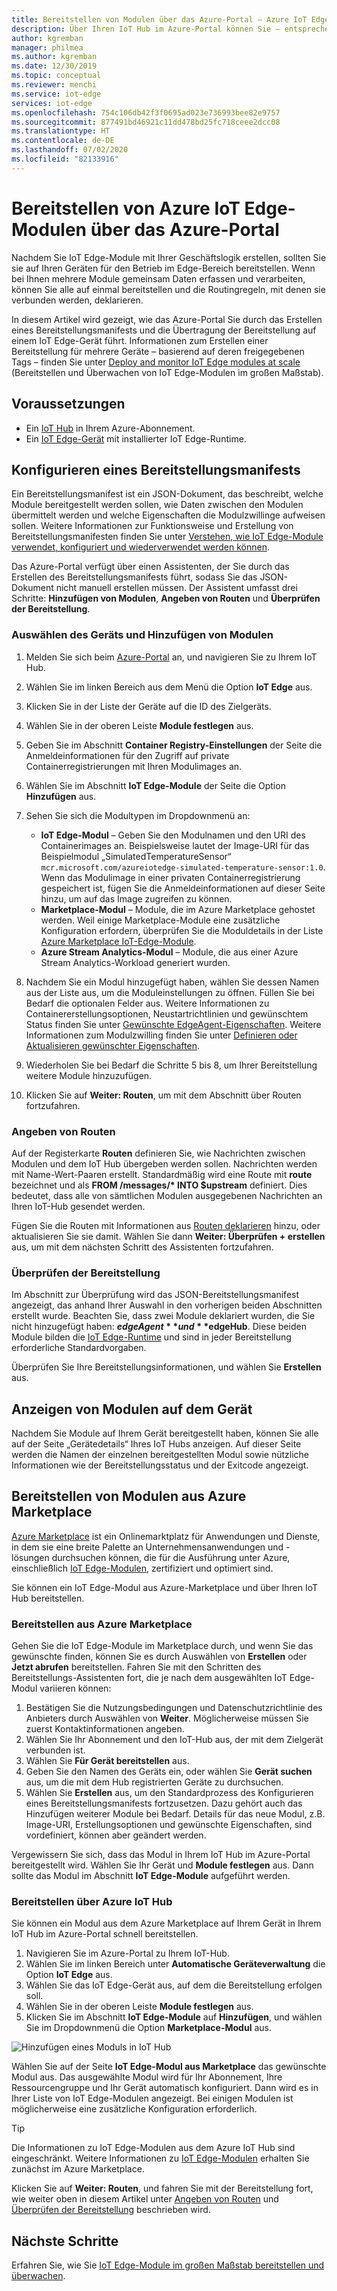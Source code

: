 ```yaml
---
title: Bereitstellen von Modulen über das Azure-Portal – Azure IoT Edge
description: Über Ihren IoT Hub im Azure-Portal können Sie – entsprechend der Konfiguration durch ein Bereitstellungsmanifest – ein IoT Edge-Modul per Push von Ihrem IoT Hub auf Ihr IoT Edge-Gerät übertragen.
author: kgremban
manager: philmea
ms.author: kgremban
ms.date: 12/30/2019
ms.topic: conceptual
ms.reviewer: menchi
ms.service: iot-edge
services: iot-edge
ms.openlocfilehash: 754c106db42f3f0695ad023e736993bee82e9757
ms.sourcegitcommit: 877491bd46921c11dd478bd25fc718ceee2dcc08
ms.translationtype: HT
ms.contentlocale: de-DE
ms.lasthandoff: 07/02/2020
ms.locfileid: "82133916"
---
```

# <a name="deploy-azure-iot-edge-modules-from-the-azure-portal"></a>Bereitstellen von Azure IoT Edge-Modulen über das Azure-Portal

Nachdem Sie IoT Edge-Module mit Ihrer Geschäftslogik erstellen, sollten Sie sie auf Ihren Geräten für den Betrieb im Edge-Bereich bereitstellen. Wenn bei Ihnen mehrere Module gemeinsam Daten erfassen und verarbeiten, können Sie alle auf einmal bereitstellen und die Routingregeln, mit denen sie verbunden werden, deklarieren.

In diesem Artikel wird gezeigt, wie das Azure-Portal Sie durch das Erstellen eines Bereitstellungsmanifests und die Übertragung der Bereitstellung auf einem IoT Edge-Gerät führt. Informationen zum Erstellen einer Bereitstellung für mehrere Geräte – basierend auf deren freigegebenen Tags – finden Sie unter [Deploy and monitor IoT Edge modules at scale](how-to-deploy-at-scale.md) (Bereitstellen und Überwachen von IoT Edge-Modulen im großen Maßstab).

## <a name="prerequisites"></a>Voraussetzungen

* Ein [IoT Hub](../iot-hub/iot-hub-create-through-portal.md) in Ihrem Azure-Abonnement.
* Ein [IoT Edge-Gerät](how-to-register-device.md#register-in-the-azure-portal) mit installierter IoT Edge-Runtime.

## <a name="configure-a-deployment-manifest"></a>Konfigurieren eines Bereitstellungsmanifests

Ein Bereitstellungsmanifest ist ein JSON-Dokument, das beschreibt, welche Module bereitgestellt werden sollen, wie Daten zwischen den Modulen übermittelt werden und welche Eigenschaften die Modulzwillinge aufweisen sollen. Weitere Informationen zur Funktionsweise und Erstellung von Bereitstellungsmanifesten finden Sie unter [Verstehen, wie IoT Edge-Module verwendet, konfiguriert und wiederverwendet werden können](module-composition.md).

Das Azure-Portal verfügt über einen Assistenten, der Sie durch das Erstellen des Bereitstellungsmanifests führt, sodass Sie das JSON-Dokument nicht manuell erstellen müssen. Der Assistent umfasst drei Schritte: **Hinzufügen von Modulen**, **Angeben von Routen** und **Überprüfen der Bereitstellung**.

### <a name="select-device-and-add-modules"></a>Auswählen des Geräts und Hinzufügen von Modulen

1. Melden Sie sich beim [Azure-Portal](https://portal.azure.com) an, und navigieren Sie zu Ihrem IoT Hub.
1. Wählen Sie im linken Bereich aus dem Menü die Option **IoT Edge** aus.
1. Klicken Sie in der Liste der Geräte auf die ID des Zielgeräts.
1. Wählen Sie in der oberen Leiste **Module festlegen** aus.
1. Geben Sie im Abschnitt **Container Registry-Einstellungen** der Seite die Anmeldeinformationen für den Zugriff auf private Containerregistrierungen mit Ihren Modulimages an.
1. Wählen Sie im Abschnitt **IoT Edge-Module** der Seite die Option **Hinzufügen** aus.
1. Sehen Sie sich die Modultypen im Dropdownmenü an:

   * **IoT Edge-Modul** – Geben Sie den Modulnamen und den URI des Containerimages an. Beispielsweise lautet der Image-URI für das Beispielmodul „SimulatedTemperatureSensor“ `mcr.microsoft.com/azureiotedge-simulated-temperature-sensor:1.0`. Wenn das Modulimage in einer privaten Containerregistrierung gespeichert ist, fügen Sie die Anmeldeinformationen auf dieser Seite hinzu, um auf das Image zugreifen zu können.
   * **Marketplace-Modul** – Module, die im Azure Marketplace gehostet werden. Weil einige Marketplace-Module eine zusätzliche Konfiguration erfordern, überprüfen Sie die Moduldetails in der Liste [Azure Marketplace IoT-Edge-Module](https://azuremarketplace.microsoft.com/marketplace/apps/category/internet-of-things?page=1&subcategories=iot-edge-modules).
   * **Azure Stream Analytics-Modul** – Module, die aus einer Azure Stream Analytics-Workload generiert wurden.

1. Nachdem Sie ein Modul hinzugefügt haben, wählen Sie dessen Namen aus der Liste aus, um die Moduleinstellungen zu öffnen. Füllen Sie bei Bedarf die optionalen Felder aus. Weitere Informationen zu Containererstellungsoptionen, Neustartrichtlinien und gewünschtem Status finden Sie unter [Gewünschte EdgeAgent-Eigenschaften](module-edgeagent-edgehub.md#edgeagent-desired-properties). Weitere Informationen zum Modulzwilling finden Sie unter [Definieren oder Aktualisieren gewünschter Eigenschaften](module-composition.md#define-or-update-desired-properties).
1. Wiederholen Sie bei Bedarf die Schritte 5 bis 8, um Ihrer Bereitstellung weitere Module hinzuzufügen.
1. Klicken Sie auf **Weiter: Routen**, um mit dem Abschnitt über Routen fortzufahren.

### <a name="specify-routes"></a>Angeben von Routen

Auf der Registerkarte **Routen** definieren Sie, wie Nachrichten zwischen Modulen und dem IoT Hub übergeben werden sollen. Nachrichten werden mit Name-Wert-Paaren erstellt. Standardmäßig wird eine Route mit **route** bezeichnet und als **FROM /messages/\* INTO $upstream** definiert. Dies bedeutet, dass alle von sämtlichen Modulen ausgegebenen Nachrichten an Ihren IoT-Hub gesendet werden.  

Fügen Sie die Routen mit Informationen aus [Routen deklarieren](module-composition.md#declare-routes) hinzu, oder aktualisieren Sie sie damit. Wählen Sie dann **Weiter: Überprüfen + erstellen** aus, um mit dem nächsten Schritt des Assistenten fortzufahren.

### <a name="review-deployment"></a>Überprüfen der Bereitstellung

Im Abschnitt zur Überprüfung wird das JSON-Bereitstellungsmanifest angezeigt, das anhand Ihrer Auswahl in den vorherigen beiden Abschnitten erstellt wurde. Beachten Sie, dass zwei Module deklariert wurden, die Sie nicht hinzugefügt haben: **$edgeAgent** und **$edgeHub**. Diese beiden Module bilden die [IoT Edge-Runtime](iot-edge-runtime.md) und sind in jeder Bereitstellung erforderliche Standardvorgaben.

Überprüfen Sie Ihre Bereitstellungsinformationen, und wählen Sie **Erstellen** aus.

## <a name="view-modules-on-your-device"></a>Anzeigen von Modulen auf dem Gerät

Nachdem Sie Module auf Ihrem Gerät bereitgestellt haben, können Sie alle auf der Seite „Gerätedetails“ Ihres IoT Hubs anzeigen. Auf dieser Seite werden die Namen der einzelnen bereitgestellten Modul sowie nützliche Informationen wie der Bereitstellungsstatus und der Exitcode angezeigt.

## <a name="deploy-modules-from-azure-marketplace"></a>Bereitstellen von Modulen aus Azure Marketplace

[Azure Marketplace](https://azuremarketplace.microsoft.com/) ist ein Onlinemarktplatz für Anwendungen und Dienste, in dem sie eine breite Palette an Unternehmensanwendungen und -lösungen durchsuchen können, die für die Ausführung unter Azure, einschließlich [IoT Edge-Modulen](https://azuremarketplace.microsoft.com/marketplace/apps/category/internet-of-things?page=1&subcategories=iot-edge-modules), zertifiziert und optimiert sind.

Sie können ein IoT Edge-Modul aus Azure-Marketplace und über Ihren IoT Hub bereitstellen.

### <a name="deploy-from-azure-marketplace"></a>Bereitstellen aus Azure Marketplace

Gehen Sie die IoT Edge-Module im Marketplace durch, und wenn Sie das gewünschte finden, können Sie es durch Auswählen von **Erstellen** oder **Jetzt abrufen** bereitstellen. Fahren Sie mit den Schritten des Bereitstellungs-Assistenten fort, die je nach dem ausgewählten IoT Edge-Modul variieren können:

1. Bestätigen Sie die Nutzungsbedingungen und Datenschutzrichtlinie des Anbieters durch Auswählen von **Weiter**. Möglicherweise müssen Sie zuerst Kontaktinformationen angeben.
1. Wählen Sie Ihr Abonnement und den IoT-Hub aus, der mit dem Zielgerät verbunden ist.
1. Wählen Sie **Für Gerät bereitstellen** aus.
1. Geben Sie den Namen des Geräts ein, oder wählen Sie **Gerät suchen** aus, um die mit dem Hub registrierten Geräte zu durchsuchen.
1. Wählen Sie **Erstellen** aus, um den Standardprozess des Konfigurieren eines Bereitstellungsmanifests fortzusetzen. Dazu gehört auch das Hinzufügen weiterer Module bei Bedarf. Details für das neue Modul, z.B. Image-URI, Erstellungsoptionen und gewünschte Eigenschaften, sind vordefiniert, können aber geändert werden.

Vergewissern Sie sich, dass das Modul in Ihrem IoT Hub im Azure-Portal bereitgestellt wird. Wählen Sie Ihr Gerät und **Module festlegen** aus. Dann sollte das Modul im Abschnitt **IoT Edge-Module** aufgeführt werden.

### <a name="deploy-from-azure-iot-hub"></a>Bereitstellen über Azure IoT Hub

Sie können ein Modul aus dem Azure Marketplace auf Ihrem Gerät in Ihrem IoT Hub im Azure-Portal schnell bereitstellen.

1. Navigieren Sie im Azure-Portal zu Ihrem IoT-Hub.
1. Wählen Sie im linken Bereich unter **Automatische Geräteverwaltung** die Option **IoT Edge** aus.
1. Wählen Sie das IoT Edge-Gerät aus, auf dem die Bereitstellung erfolgen soll.
1. Wählen Sie in der oberen Leiste **Module festlegen** aus.
1. Klicken Sie im Abschnitt **IoT Edge-Module** auf **Hinzufügen**, und wählen Sie im Dropdownmenü die Option **Marketplace-Modul** aus.

![Hinzufügen eines Moduls in IoT Hub](./media/how-to-deploy-modules-portal/iothub-add-module.png)

Wählen Sie auf der Seite **IoT Edge-Modul aus Marketplace** das gewünschte Modul aus. Das ausgewählte Modul wird für Ihr Abonnement, Ihre Ressourcengruppe und Ihr Gerät automatisch konfiguriert. Dann wird es in Ihrer Liste von IoT Edge-Modulen angezeigt. Bei einigen Modulen ist möglicherweise eine zusätzliche Konfiguration erforderlich.

> [!TIP]
> Die Informationen zu IoT Edge-Modulen aus dem Azure IoT Hub sind eingeschränkt. Weitere Informationen zu [IoT Edge-Modulen](https://azuremarketplace.microsoft.com/marketplace/apps/category/internet-of-things?page=1&subcategories=iot-edge-modules) erhalten Sie zunächst im Azure Marketplace.

Klicken Sie auf **Weiter: Routen**, und fahren Sie mit der Bereitstellung fort, wie weiter oben in diesem Artikel unter [Angeben von Routen](#specify-routes) und [Überprüfen der Bereitstellung](#review-deployment) beschrieben wird.

## <a name="next-steps"></a>Nächste Schritte

Erfahren Sie, wie Sie [IoT Edge-Module im großen Maßstab bereitstellen und überwachen](how-to-deploy-at-scale.md).
